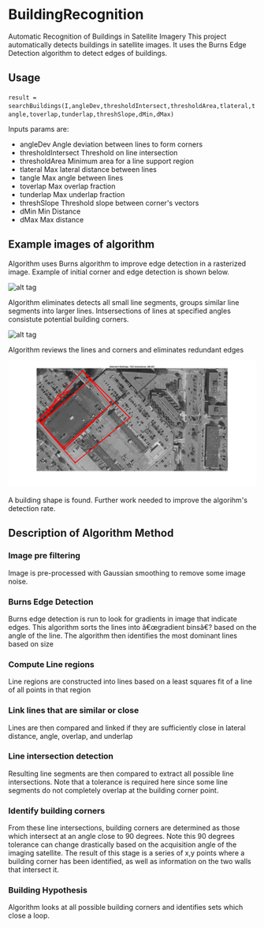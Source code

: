 # BuildingRecognition
Automatic Recognition of Buildings in Satellite Imagery
This project automatically detects buildings in satellite images. It uses the Burns Edge Detection algorithm to detect edges of buildings.

## Usage
``result = searchBuildings(I,angleDev,thresholdIntersect,thresholdArea,tlateral,tangle,toverlap,tunderlap,threshSlope,dMin,dMax)``

Inputs params are:

- angleDev                Angle deviation between lines to form corners
- thresholdIntersect                Threshold on line intersection
- thresholdArea         Minimum area for a line support region
- tlateral              Max lateral distance between lines
- tangle                Max angle between lines
- toverlap              Max overlap fraction
- tunderlap             Max underlap fraction
- threshSlope           Threshold slope between corner's vectors
- dMin                  Min Distance
- dMax                  Max distance


## Example images of algorithm

Algorithm uses Burns algorithm to improve edge detection in a rasterized image. Example of initial corner and edge detection is shown below. 

![alt tag](output/1_edges_corners.png?raw=true "Image Title")

Algorithm eliminates detects all small line segments, groups similar line segments into larger lines. Intsersections of lines at specified angles consistute potential building corners.

![alt tag](output/2_line_reduction.png?raw=true "Image Title")

Algorithm reviews the lines and corners and eliminates redundant edges

![alt tag](output/3_building_pred.png?raw=true "Image Title")

A building shape is found. Further work needed to improve the algorihm's detection rate.

## Description of Algorithm Method

### Image pre filtering
Image is pre-processed with Gaussian smoothing to remove some image noise.
### Burns Edge Detection
Burns edge detection is run to look for gradients in image that indicate edges. This algorithm sorts the lines into â€œgradient binsâ€? based on the angle of the line. The algorithm then identifies the most dominant lines based on size
### Compute Line regions
Line regions are constructed into lines based on a least squares fit of a line of all points in that region
### Link lines that are similar or close
Lines are then compared and linked if they are sufficiently close in lateral distance, angle, overlap, and underlap
### Line intersection detection
Resulting line segments are then compared to extract all possible line intersections. Note that a tolerance is required here since some line segments do not completely overlap at the building corner point.
### Identify building corners
From these line intersections, building corners are determined as those which intersect at an angle close to 90 degrees. Note this 90 degrees tolerance can change drastically based on the acquisition angle of the imaging satellite. The result of this stage is a series of x,y points where a building corner has been identified, as well as information on the two walls that intersect it.
### Building Hypothesis
Algorithm looks at all possible building corners and identifies sets which close a loop.
